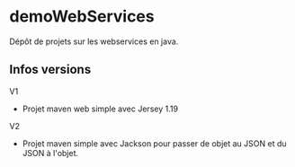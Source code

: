 # demoWebServices

Dépôt de projets sur les webservices en java.

## Infos versions

V1
- Projet maven web simple avec Jersey 1.19

V2
- Projet maven simple avec Jackson pour passer de objet au JSON et du JSON à l'objet.
